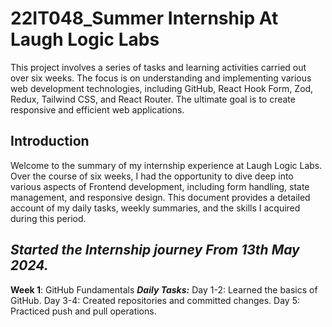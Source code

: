 # 22IT048_Summer Internship At Laugh Logic Labs

This project involves a series of tasks and learning activities carried out over six weeks. The focus is on understanding and implementing various web development technologies, including GitHub, React Hook Form, Zod, Redux, Tailwind CSS, and React Router. The ultimate goal is to create responsive and efficient web applications.

**<h2>Introduction</h2>**

Welcome to the summary of my internship experience at Laugh Logic Labs. Over the course of six weeks, I had the opportunity to dive deep into various aspects of Frontend development, including form handling, state management, and responsive design. This document provides a detailed account of my daily tasks, weekly summaries, and the skills I acquired during this period. 

**<h2><i>Started the Internship journey From 13th May 2024.</i></h2>**

**Week 1**: GitHub Fundamentals
**<i>Daily Tasks:</i>**
Day 1-2: Learned the basics of GitHub.
Day 3-4: Created repositories and committed changes.
Day 5: Practiced push and pull operations.
